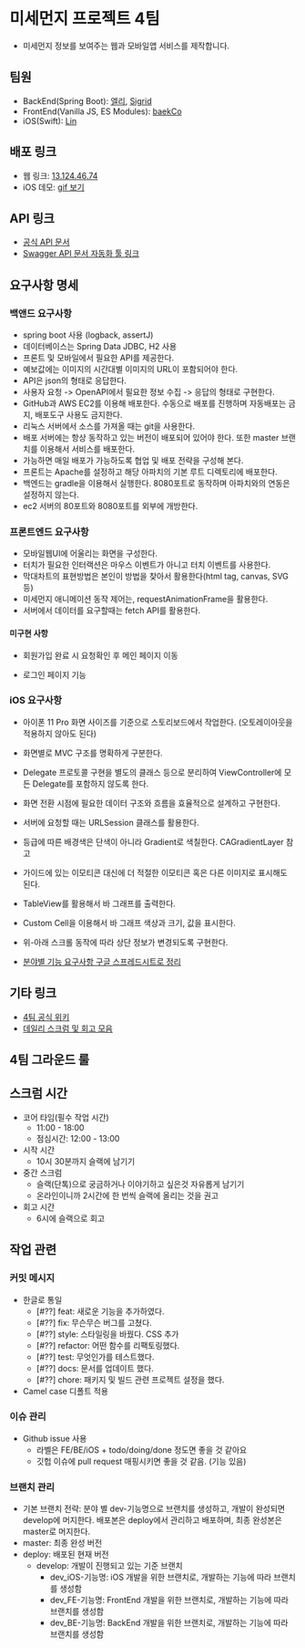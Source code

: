 # 미세먼지 프로젝트 4팀

* 미세먼지 정보를 보여주는 웹과 모바일앱 서비스를 제작합니다.

## 팀원

* BackEnd(Spring Boot): [엘리](https://github.com/bohyeon-n), [Sigrid](https://github.com/jypthemiracle)
* FrontEnd(Vanilla JS, ES Modules): [baekCo](https://github.com/baekCode)
* iOS(Swift): [Lin](https://github.com/Limwin94)

## 배포 링크

* 웹 링크: [13.124.46.74](ec2-13-124-46-74.ap-northeast-2.compute.amazonaws.com)
* iOS 데모: [gif 보기](https://github.com/codesquad-member-2020/dust-4/blob/master/iOS_dust-4_demo.md)

## API 링크

* [공식 API 문서](https://github.com/codesquad-member-2020/dust-4/wiki/%EB%AF%B8%EC%84%B8%EB%A8%BC%EC%A7%80-4%ED%8C%80-%ED%94%84%EB%A1%9C%EC%A0%9D%ED%8A%B8-API-%EC%95%88%EB%82%B4)
* [Swagger API 문서 자동화 툴 링크](13.124.46.74:8080/swagger-ui.html)

## 요구사항 명세

### 백앤드 요구사항

* spring boot 사용 (logback, assertJ)
* 데이터베이스는 Spring Data JDBC, H2 사용
* 프론트 및 모바일에서 필요한 API를 제공한다.
* 예보값에는 이미지의 시간대별 이미지의 URL이 포함되어야 한다.
* API은 json의 형태로 응답한다.
* 사용자 요청 -> OpenAPI에서 필요한 정보 수집 -> 응답의 형태로 구현한다.
* GitHub과 AWS EC2를 이용해 배포한다. 수동으로 배포를 진행하며 자동배포는 금지, 배포도구 사용도 금지한다.
* 리눅스 서버에서 소스를 가져올 때는 git을 사용한다.
* 배포 서버에는 항상 동작하고 있는 버전이 배포되어 있어야 한다. 또한 master 브랜치를 이용해서 서비스를 배포한다.
* 가능하면 매일 배포가 가능하도록 협업 및 배포 전략을 구성해 본다.
* 프론트는 Apache를 설정하고 해당 아파치의 기본 루트 디렉토리에 배포한다.
* 백엔드는 gradle을 이용해서 실행한다. 8080포트로 동작하며 아파치와의 연동은 설정하지 않는다.
* ec2 서버의 80포트와 8080포트를 외부에 개방한다.

### 프론트엔드 요구사항

* 모바일웹UI에 어울리는 화면을 구성한다.
* 터치가 필요한 인터랙션은 마우스 이벤트가 아니고 터치 이벤트를 사용한다.
* 막대차트의 표현방법은 본인이 방법을 찾아서 활용한다(html tag, canvas, SVG 등)
* 미세먼지 애니메이션 동작 제어는, requestAnimationFrame을 활용한다.
* 서버에서 데이터를 요구할때는 fetch API를 활용한다.

#### 미구현 사항

* 회원가입 완료 시 요청확인 후 메인 페이지 이동

* 로그인 페이지 기능

### iOS 요구사항

* 아이폰 11 Pro 화면 사이즈를 기준으로 스토리보드에서 작업한다. (오토레이아웃을 적용하지 않아도 된다)
* 화면별로 MVC 구조를 명확하게 구분한다.
* Delegate 프로토콜 구현을 별도의 클래스 등으로 분리하여 ViewController에 모든 Delegate를 포함하지 않도록 한다.
* 화면 전환 시점에 필요한 데이터 구조와 흐름을 효율적으로 설계하고 구현한다.
* 서버에 요청할 때는 URLSession 클래스를 활용한다.
* 등급에 따른 배경색은 단색이 아니라 Gradient로 색칠한다. CAGradientLayer 참고
* 가이드에 있는 이모티콘 대신에 더 적절한 이모티콘 혹은 다른 이미지로 표시해도 된다.
* TableView를 활용해서 바 그래프를 출력한다.
* Custom Cell을 이용해서 바 그래프 색상과 크기, 값을 표시한다.
* 위-아래 스크롤 동작에 따라 상단 정보가 변경되도록 구현한다.

* [분야별 기능 요구사항 구글 스프레드시트로 정리](https://docs.google.com/spreadsheets/d/1UXr-8TI4j3CX-In4SZjvrmIllVYK08JPFHaxLu9PPyk/edit#gid=0)

## 기타 링크

* [4팀 공식 위키](https://github.com/codesquad-memeber-2020/dust-4/wiki)
* [데일리 스크럼 및 회고 모음](https://github.com/codesquad-member-2020/dust-4/wiki/%EB%8D%B0%EC%9D%BC%EB%A6%AC-%EC%8A%A4%ED%81%AC%EB%9F%BC-%EB%B0%8F-%ED%9A%8C%EA%B3%A0-%EB%AA%A8%EC%9D%8C)

## 4팀 그라운드 룰

## 스크럼 시간
* 코어 타임(필수 작업 시간)
    * 11:00 - 18:00
    * 점심시간: 12:00 - 13:00
* 시작 시간
    * 10시 30분까지 슬랙에 남기기
* 중간 스크럼 
    * 슬랙(단톡)으로 궁금하거나 이야기하고 싶은것 자유롭게 남기기
    * 온라인이니까 2시간에 한 번씩 슬랙에 올리는 것을 권고
* 회고 시간
    * 6시에 슬랙으로 회고

## 작업 관련
### 커밋 메시지
- 한글로 통일
    - [#??] feat: 새로운 기능을 추가하였다.
    - [#??] fix: 무슨무슨 버그를 고쳤다.
    - [#??] style: 스타일링을 바꿨다. CSS 추가
    - [#??] refactor: 어떤 함수를 리팩토링했다.
    - [#??] test: 무엇인가를 테스트했다.
    - [#??] docs: 문서를 업데이트 했다.
    - [#??] chore: 패키지 및 빌드 관련 프로젝트 설정을 했다.
- Camel case 디폴트 적용
### 이슈 관리
* Github issue 사용
    * 라벨은 FE/BE/iOS + todo/doing/done 정도면 좋을 것 같아요
    * 깃헙 이슈에 pull request 매핑시키면 좋을 것 같음. (기능 있음)
### 브랜치 관리
* 기본 브랜치 전략: 분야 별 dev-기능명으로 브랜치를 생성하고, 개발이 완성되면 develop에 머지한다. 배포본은 deploy에서 관리하고 배포하며, 최종 완성본은 master로 머지한다.
* master: 최종 완성 버전
* deploy: 배포된 현재 버전
    * develop: 개발이 진행되고 있는 기준 브랜치
        * dev_iOS-기능명: iOS 개발을 위한 브랜치로, 개발하는 기능에 따라 브랜치를 생성함
        * dev_FE-기능명: FrontEnd 개발을 위한 브랜치로, 개발하는 기능에 따라 브랜치를 생성함
        * dev_BE-기능명: BackEnd 개발을 위한 브랜치로, 개발하는 기능에 따라 브랜치를 생성함
